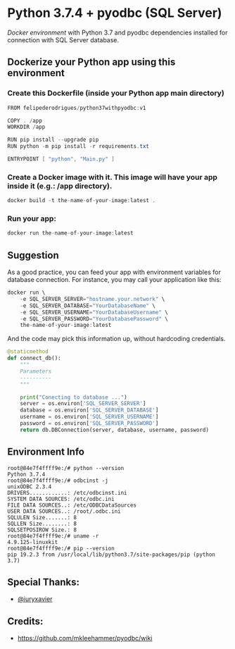 # Python 3.7.4 + pyodbc (SQL Server)

*Docker environment* with Python 3.7 and pyodbc dependencies installed for connection with SQL Server database.

## Dockerize your Python app using this environment

### Create this Dockerfile (inside your Python app main directory)
```java
FROM felipederodrigues/python37withpyodbc:v1

COPY . /app
WORKDIR /app

RUN pip install --upgrade pip
RUN python -m pip install -r requirements.txt

ENTRYPOINT [ "python", "Main.py" ]
```
### Create a Docker image with it. This image will have your app inside it (e.g.: /app directory).
```java
docker build -t the-name-of-your-image:latest .
```
### Run your app: 
```java
docker run the-name-of-your-image:latest
```

## Suggestion
As a good practice, you can feed your app with environment variables for database connection.
For instance, you may call your application like this:
```java
docker run \
    -e SQL_SERVER_SERVER="hostname.your.network" \
    -e SQL_SERVER_DATABASE="YourDatabaseName" \
    -e SQL_SERVER_USERNAME="YourDatabaseUsername" \
    -e SQL_SERVER_PASSWORD="YourDatabasePassword" \
    the-name-of-your-image:latest
```
And the code may pick this information up, without hardcoding credentials.
```python
@staticmethod
def connect_db():
    """        
    Parameters
    ----------
    """

    print("Conecting to database ...")
    server = os.environ['SQL_SERVER_SERVER']
    database = os.environ['SQL_SERVER_DATABASE']
    username = os.environ['SQL_SERVER_USERNAME']
    password = os.environ['SQL_SERVER_PASSWORD']
    return db.DBConnection(server, database, username, password)
```

## Environment Info
```
root@84e7f4ffff9e:/# python --version
Python 3.7.4
root@84e7f4ffff9e:/# odbcinst -j
unixODBC 2.3.4
DRIVERS............: /etc/odbcinst.ini
SYSTEM DATA SOURCES: /etc/odbc.ini
FILE DATA SOURCES..: /etc/ODBCDataSources
USER DATA SOURCES..: /root/.odbc.ini
SQLULEN Size.......: 8
SQLLEN Size........: 8
SQLSETPOSIROW Size.: 8
root@84e7f4ffff9e:/# uname -r
4.9.125-linuxkit
root@84e7f4ffff9e:/# pip --version
pip 19.2.3 from /usr/local/lib/python3.7/site-packages/pip (python 3.7)
```

## Special Thanks:
- [@iuryxavier](https://github.com/iuryxavier)

## Credits:
- https://github.com/mkleehammer/pyodbc/wiki
